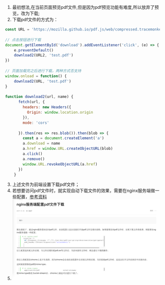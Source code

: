 1. 最初想法,在当前页面预览pdf文件,但是因为pdf预览功能有难度,所以放弃了预览，改为下载;
2. 下载pdf文件的方式为：
```javascript
const URL = 'https://mozilla.github.io/pdf.js/web/compressed.tracemonkey-pldi-09.pdf'

// 点击按钮进行下载
document.getElementById('download').addEventListener('click', (e) => {
	e.preventDefault()
	download2(URL2, 'test.pdf')
})

// 页面加载完之后进行下载，两种方式否支持
window.onload = function() {
	download2(URL, 'test.pdf')
}

function download2(url, name) {
      fetch(url, {
        headers: new Headers({
          Origin: window.location.origin
        }),
        mode: 'cors'
      
      }).then(res => res.blob()).then(blob => {
        const a = document.createElement('a')
        a.download = name
        a.href = window.URL.createObjectURL(blob)
        a.click()
        a.remove()
        window.URL.revokeObjectURL(a.href)
      })
    }
```

3. 上述文件为前端设置下载pdf文件；
4. 若想要访问pdf文件时，就实现自动下载文件的效果，需要在nginx服务端做一些配置，[参考资料](https://developer.aliyun.com/article/481462)
5. ![图片](../../asset/Pastedimage20231109150906.png)
